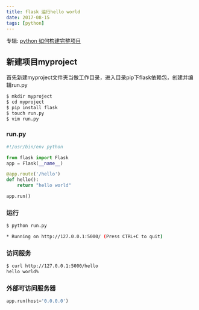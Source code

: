 ```yaml
---
title: flask 运行hello world
date: 2017-08-15
tags: [python]
---
```


专辑: [python 如何构建完整项目](/python/2017/08/15/album-build-project)
## 新建项目myproject
首先新建myproject文件夹当做工作目录，进入目录pip下flask依赖包，创建并编辑run.py
```bash
$ mkdir myproject
$ cd myproject
$ pip install flask
$ touch run.py
$ vim run.py

```
### run.py 
```python
#!/usr/bin/env python

from flask import Flask
app = Flask(__name__)

@app.route('/hello')
def hello():
    return "hello world"

app.run() 
```
### 运行
```bash
$ python run.py

* Running on http://127.0.0.1:5000/ (Press CTRL+C to quit)
```

### 访问服务
```bash
$ curl http://127.0.0.1:5000/hello
hello world%
```

### 外部可访问服务器
```python
app.run(host='0.0.0.0')
```

